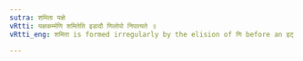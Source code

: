 ```yaml
---
sutra: शमिता यज्ञे
vRtti: यज्ञकर्म्मणि शमितेति इडादौ णिलोपो निपात्यते ॥
vRtti_eng: शमिता is formed irregularly by the elision of णि before an इट् augmented affix, when meaning a sacrificial act.

---
```

